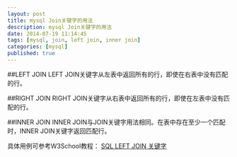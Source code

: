 ```yaml
---
layout: post
title: mysql Join关键字的用法
description: mysql Join关键字的用法
date: 2014-07-19 11:14:45
tags: [mysql, join, left join, inner join]
categories: [mysql]
published: true
---
```

##LEFT JOIN
LEFT JOIN关键字从左表中返回所有的行，即使在右表中没有匹配的行。

##RIGHT JOIN
RIGHT JOIN关键字从右表中返回所有的行，即使在左表中没有匹配的行。

##INNER JOIN
INNER JOIN与JOIN关键字用法相同。在表中存在至少一个匹配时，INNER JOIN关键字返回匹配行。

具体用例可参考W3School教程： [SQL LEFT JOIN 关键字](http://www.w3school.com.cn/sql/sql_join_left.asp)